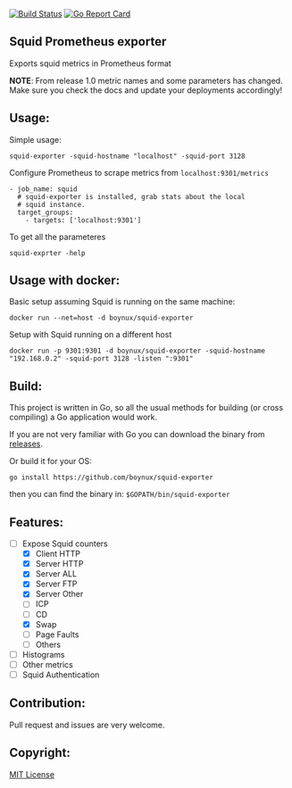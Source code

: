 [![Build Status](https://travis-ci.org/boynux/squid-exporter.svg?branch=master)](https://travis-ci.org/boynux/squid-exporter)
[![Go Report Card](https://goreportcard.com/badge/github.com/boynux/squid-exporter)](https://goreportcard.com/report/github.com/boynux/squid-exporter)

Squid Prometheus exporter
--------------------------

Exports squid metrics in Prometheus format

**NOTE**: From release 1.0 metric names and some parameters has changed. Make sure you check the docs and update your deployments accordingly!

Usage:
------
Simple usage:

    squid-exporter -squid-hostname "localhost" -squid-port 3128

Configure Prometheus to scrape metrics from `localhost:9301/metrics`

    - job_name: squid
      # squid-exporter is installed, grab stats about the local
      # squid instance.
      target_groups:
        - targets: ['localhost:9301']

To get all the parameteres

    squid-exprter -help


Usage with docker:
------
Basic setup assuming Squid is running on the same machine:

    docker run --net=host -d boynux/squid-exporter

Setup with Squid running on a different host

    docker run -p 9301:9301 -d boynux/squid-exporter -squid-hostname "192.168.0.2" -squid-port 3128 -listen ":9301"


Build:
--------

This project is written in Go, so all the usual methods for building (or cross compiling) a Go application would work.

If you are not very familiar with Go you can download the binary from [releases](https://github.com/boynux/squid-exporter/releases).

Or build it for your OS:

`go install https://github.com/boynux/squid-exporter`

then you can find the binary in: `$GOPATH/bin/squid-exporter`

Features:
---------

- [ ] Expose Squid counters
  -  [x] Client HTTP
  -  [x] Server HTTP
  -  [x] Server ALL
  -  [x] Server FTP
  -  [x] Server Other
  -  [ ] ICP
  -  [ ] CD
  -  [x] Swap
  -  [ ] Page Faults
  -  [ ] Others
- [ ] Histograms
- [ ] Other metrics
- [ ] Squid Authentication

Contribution:
-------------

Pull request and issues are very welcome.

Copyright:
----------

[MIT License](https://opensource.org/licenses/MIT)


